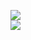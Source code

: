 [![](https://img.shields.io/badge/Made%20With-Github%20Spray-lightgrey.svg?style=for-the-badge&logo=github)](https://github.com/Annihil/github-spray#2876)  
[![](https://i.imgur.com/2DrTn0Z.gif)](https://github.com/Annihil/github-spray)